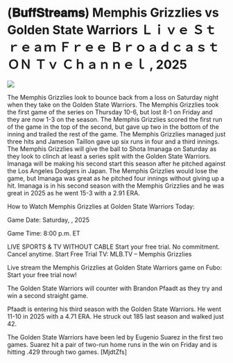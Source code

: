 # (𝐁𝐮𝐟𝐟𝐒𝐭𝐫𝐞𝐚𝐦𝐬) Memphis Grizzlies vs Golden State Warriors Ｌｉｖｅ Ｓｔｒｅａｍ Ｆｒｅｅ Ｂｒｏａｄｃａｓｔ ＯＮ Ｔｖ Ｃｈａｎｎｅｌ , 2025  
  
  
[![](https://i.imgur.com/qSNzIqt.png)](https://movie.rssnews.media/nBZptQfs.php)  
  
The Memphis Grizzlies look to bounce back from a loss on Saturday night when they take on the Golden State Warriors. The Memphis Grizzlies took the first game of the series on Thursday 10-6, but lost 8-1 on Friday and they are now 1-3 on the season. The Memphis Grizzlies scored the first run of the game in the top of the second, but gave up two in the bottom of the inning and trailed the rest of the game. The Memphis Grizzlies managed just three hits and Jameson Taillon gave up six runs in four and a third innings. The Memphis Grizzlies will give the ball to Shota Imanaga on Saturday as they look to clinch at least a series split with the Golden State Warriors. Imanaga will be making his second start this season after he pitched against the Los Angeles Dodgers in Japan. The Memphis Grizzlies would lose the game, but Imanaga was great as he pitched four innings without giving up a hit. Imanaga is in his second season with the Memphis Grizzlies and he was great in 2025 as he went 15-3 with a 2.91 ERA.

How to Watch Memphis Grizzlies at Golden State Warriors Today:

Game Date: Saturday, , 2025

Game Time: 8:00 p.m. ET

LIVE SPORTS & TV WITHOUT CABLE
Start your free trial. No commitment. Cancel anytime.
Start Free Trial
TV: MLB.TV – Memphis Grizzlies

Live stream the Memphis Grizzlies at Golden State Warriors game on Fubo: Start your free trial now!

The Golden State Warriors will counter with Brandon Pfaadt as they try and win a second straight game.

Pfaadt is entering his third season with the Golden State Warriors. He went 11-10 in 2025 with a 4.71 ERA. He struck out 185 last season and walked just 42.

The Golden State Warriors have been led by Eugenio Suarez in the first two games. Suarez hit a pair of two-run home runs in the win on Friday and is hitting .429 through two games. [MjdtZfs]